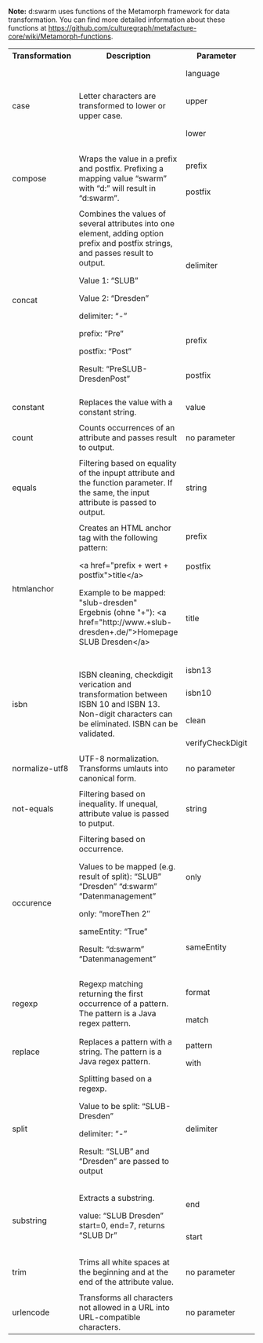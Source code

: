 __Note:__ d:swarm uses functions of the Metamorph framework for data transformation. You can find more detailed information about these functions at https://github.com/culturegraph/metafacture-core/wiki/Metamorph-functions.

<table class="confluenceTable">
<tbody>
<tr>
<th class="confluenceTh">Transformation</th>
<th class="confluenceTh" colspan="1">Description</th>
<th class="confluenceTh">Parameter</th>
<th class="confluenceTh"> Explanation</th>
<th class="confluenceTh">Example</th>
</tr>
<tr>
<td class="confluenceTd" rowspan="3">case</td>
<td class="confluenceTd" rowspan="3">Letter characters are transformed to lower or upper case.</td>
<td class="confluenceTd" colspan="1">language</td>
<td class="confluenceTd" colspan="1"><a class="external-link" href="http://docs.oracle.com/javase/7/docs/api/java/util/Locale.html" rel="nofollow"> locale</a></td>
<td class="confluenceTd" colspan="1">en (for English)</td>
</tr>
<tr>
<td class="confluenceTd" colspan="1">upper</td>
<td class="confluenceTd" colspan="1">lower case is converted to upper case</td>
<td class="confluenceTd" colspan="1">SLUB DRESDEN</td>
</tr>
<tr>
<td class="confluenceTd" colspan="1">lower</td>
<td class="confluenceTd" colspan="1">upper case is converted to lower case</td>
<td class="confluenceTd" colspan="1">slub desden</td>
</tr>
<tr>
<td class="highlight-grey confluenceTd" colspan="5" data-highlight-colour="grey"></td>
</tr>
<tr>
<td class="confluenceTd" rowspan="2">compose</td>
<td class="confluenceTd" rowspan="2">Wraps the value in a prefix and postfix. Prefixing a mapping value &#8220;swarm&#8221; with &#8220;d:&#8221; will result in &#8220;d:swarm&#8221;.</td>
<td class="confluenceTd" colspan="1">prefix</td>
<td class="confluenceTd" colspan="1">prefix string</td>
<td class="confluenceTd" colspan="1">d:</td>
</tr>
<tr>
<td class="confluenceTd" colspan="1">postfix</td>
<td class="confluenceTd" colspan="1">postfix string</td>
<td class="confluenceTd" colspan="1"></td>
</tr>
<tr>
<td class="highlight-grey confluenceTd" colspan="5" data-highlight-colour="grey"></td>
</tr>
<tr>
<td class="confluenceTd" rowspan="3">concat</td>
<td class="confluenceTd" rowspan="3">Combines the values of several attributes into one element, adding option prefix and postfix strings, and passes result to output.</p>
<p>Value 1: &#8220;SLUB&#8221;</p>
<p>Value 2: &#8220;Dresden&#8221;</p>
<p>delimiter: &#8220;-&#8221;</p>
<p>prefix: &#8220;Pre&#8221;</p>
<p>postfix: &#8220;Post&#8221;</p>
<p>Result: &#8220;PreSLUB-DresdenPost&#8221;</td>
<td class="confluenceTd" colspan="1">delimiter</td>
<td class="confluenceTd" colspan="1">delimiter used to separate concatenated values</td>
<td class="confluenceTd" colspan="1"></td>
</tr>
<tr>
<td class="confluenceTd" colspan="1">prefix</td>
<td class="confluenceTd" colspan="1">prefix string</td>
<td class="confluenceTd" colspan="1"></td>
</tr>
<tr>
<td class="confluenceTd" colspan="1">postfix</td>
<td class="confluenceTd" colspan="1">postfix string</td>
<td class="confluenceTd" colspan="1"></td>
</tr>
<tr>
<td class="highlight-grey confluenceTd" colspan="1" data-highlight-colour="grey"></td>
<td class="highlight-grey confluenceTd" colspan="1" data-highlight-colour="grey"></td>
<td class="highlight-grey confluenceTd" colspan="1" data-highlight-colour="grey"></td>
<td class="highlight-grey confluenceTd" colspan="1" data-highlight-colour="grey"></td>
<td class="highlight-grey confluenceTd" colspan="1" data-highlight-colour="grey"></td>
</tr>
<tr>
<td class="confluenceTd" colspan="1">constant</td>
<td class="confluenceTd" colspan="1">Replaces the value with a constant string.</td>
<td class="confluenceTd" colspan="1">value</td>
<td class="confluenceTd" colspan="1">replace value</td>
<td class="confluenceTd" colspan="1"></td>
</tr>
<tr>
<td class="highlight-grey confluenceTd" colspan="5" data-highlight-colour="grey"></td>
</tr>
<tr>
<td class="confluenceTd" colspan="1">count</td>
<td class="confluenceTd" colspan="1">Counts occurrences of an attribute and passes result to output.</td>
<td class="confluenceTd" colspan="1">no parameter</td>
<td class="confluenceTd" colspan="1"></td>
<td class="confluenceTd" colspan="1"></td>
</tr>
<tr>
<td class="highlight-grey confluenceTd" colspan="5" data-highlight-colour="grey"></td>
</tr>
<tr>
<td class="confluenceTd" colspan="1">equals</td>
<td class="confluenceTd" colspan="1">Filtering based on equality of the inpupt attribute and the function parameter. If the same, the input attribute is passed to output.</td>
<td class="confluenceTd" colspan="1">string</td>
<td class="confluenceTd" colspan="1">comparison value</td>
<td class="confluenceTd" colspan="1"></td>
</tr>
<tr>
<td class="highlight-grey confluenceTd" colspan="5" data-highlight-colour="grey"></td>
</tr>
<tr>
<td class="confluenceTd" rowspan="3">htmlanchor</td>
<td class="confluenceTd" rowspan="3">Creates an HTML anchor tag with the following pattern:

<p>&lt;a href="prefix + wert + postfix"&gt;title&lt;/a&gt;</p>

<p>Example to be mapped: "slub-dresden"<br />
Ergebnis (ohne "+"): &lt;a href="http://www.+slub-dresden+.de/"&gt;Homepage SLUB Dresden&lt;/a&gt;</p>
</td>
<td class="confluenceTd" colspan="1">prefix</td>
<td class="confluenceTd" colspan="1">prefix string</td>
<td class="confluenceTd" colspan="1"><span class="nolink">http://www.</td>
</tr>
<tr>
<td class="confluenceTd" colspan="1">postfix</td>
<td class="confluenceTd" colspan="1">postfix string</td>
<td class="confluenceTd" colspan="1">.de</td>
</tr>
<tr>
<td class="confluenceTd" colspan="1">title</td>
<td class="confluenceTd" colspan="1">link text</td>
<td class="confluenceTd" colspan="1">Homepage SLUB Dresden</td>
</tr>
<tr>
<td class="highlight-grey confluenceTd" colspan="5" data-highlight-colour="grey"></td>
</tr>
<tr>
<td class="confluenceTd" rowspan="4">isbn</td>
<td class="confluenceTd" rowspan="4">ISBN cleaning, checkdigit verication and transformation between ISBN 10 and ISBN 13. Non-digit characters can be eliminated. ISBN can be validated.</td>
<td class="confluenceTd">isbn13</td>
<td class="confluenceTd">transformation to ISBN 13</td>
<td class="confluenceTd"></td>
</tr>
<tr>
<td class="confluenceTd">isbn10</td>
<td class="confluenceTd">transformation to ISBN 10</td>
<td class="confluenceTd"></td>
</tr>
<tr>
<td class="confluenceTd">clean</td>
<td class="confluenceTd">elimination of non-digit characters</td>
<td class="confluenceTd"></td>
</tr>
<tr>
<td class="confluenceTd" colspan="1">verifyCheckDigit</td>
<td class="confluenceTd" colspan="1">validation</td>
<td class="confluenceTd" colspan="1"></td>
</tr>
<tr>
<td class="highlight-grey confluenceTd" colspan="5" data-highlight-colour="grey"></td>
</tr>
<tr>
<td class="confluenceTd" colspan="1">normalize-utf8</td>
<td class="confluenceTd" colspan="1">UTF-8 normalization. Transforms umlauts into canonical form.</td>
<td class="confluenceTd" colspan="1">no parameter</td>
<td class="confluenceTd" colspan="1"></td>
<td class="confluenceTd" colspan="1"></td>
</tr>
<tr>
<td class="highlight-grey confluenceTd" colspan="5" data-highlight-colour="grey"></td>
</tr>
<tr>
<td class="confluenceTd" colspan="1">not-equals</td>
<td class="confluenceTd" colspan="1">Filtering based on inequality. If unequal, attribute value is passed to putput.</td>
<td class="confluenceTd" colspan="1">string</td>
<td class="confluenceTd" colspan="1">comparison value</td>
<td class="confluenceTd" colspan="1"></td>
</tr>
<tr>
<td class="highlight-grey confluenceTd" colspan="5" data-highlight-colour="grey"></td>
</tr>
<tr>
<td class="confluenceTd" rowspan="2">occurence</td>
<td class="confluenceTd" rowspan="2">Filtering based on occurrence.</p>
<p>Values to be mapped (e.g. result of split): &#8220;SLUB&#8221; &#8220;Dresden&#8221; &#8220;d:swarm&#8221; &#8220;Datenmanagement&#8221;</p>
<p>only: &#8220;moreThen 2&#8243;</p>
<p>sameEntity: &#8220;True&#8221;</p>
<p>Result: &#8220;d:swarm&#8221; &#8220;Datenmanagement&#8221;</td>
<td class="confluenceTd" colspan="1">only</td>
<td class="confluenceTd" colspan="1">Position of element</td>
<td class="confluenceTd" colspan="1">moreThen 2</p>
<p>3</p>
<p>lessThen</td>
</tr>
<tr>
<td class="confluenceTd" colspan="1">sameEntity</td>
<td class="confluenceTd" colspan="1"></td>
<td class="confluenceTd" colspan="1">True</p>
<p>False</td>
</tr>
<tr>
<td class="highlight-grey confluenceTd" colspan="5" data-highlight-colour="grey"></td>
</tr>
<tr>
<td class="confluenceTd" rowspan="2">regexp</td>
<td class="confluenceTd" rowspan="2">Regexp matching returning the first occurrence of a pattern. The pattern is a Java regex pattern.</td>
<td class="confluenceTd" colspan="1">format</td>
<td class="confluenceTd" colspan="1">order of the capturing groups</td>
<td class="confluenceTd" colspan="1">${1}</td>
</tr>
<tr>
<td class="confluenceTd" colspan="1">match</td>
<td class="confluenceTd" colspan="1">regex pattern</td>
<td class="confluenceTd" colspan="1">^isbn\d\d\-(\d{10,13})</td>
</tr>
<tr>
<td class="highlight-grey confluenceTd" colspan="5" data-highlight-colour="grey"></td>
</tr>
<tr>
<td class="confluenceTd" rowspan="2">replace</td>
<td class="confluenceTd" rowspan="2">Replaces a pattern with a string. The pattern is a Java regex pattern.</td>
<td class="confluenceTd" colspan="1">pattern</td>
<td class="confluenceTd" colspan="1">regex pattern</td>
<td class="confluenceTd" colspan="1">^isbn\d\d\-(\d{10,13})</td>
</tr>
<tr>
<td class="confluenceTd" colspan="1">with</td>
<td class="confluenceTd" colspan="1">replace value</td>
<td class="confluenceTd" colspan="1"></td>
</tr>
<tr>
<td class="highlight-grey confluenceTd" colspan="5" data-highlight-colour="grey"></td>
</tr>
<tr>
<td class="confluenceTd" colspan="1">split</td>
<td class="confluenceTd" colspan="1">Splitting based on a regexp.</p>
<p>Value to be split: &#8220;SLUB-Dresden&#8221;</p>
<p>delimiter: &#8220;-&#8221;</p>
<p>Result: &#8220;SLUB&#8221; and &#8220;Dresden&#8221; are passed to output</td>
<td class="confluenceTd" colspan="1">delimiter</td>
<td class="confluenceTd" colspan="1">regex pattern</td>
<td class="confluenceTd" colspan="1"></td>
</tr>
<tr>
<td class="highlight-grey confluenceTd" colspan="5" data-highlight-colour="grey"></td>
</tr>
<tr>
<td class="confluenceTd" rowspan="2">substring</td>
<td class="confluenceTd" rowspan="2">Extracts a substring.</p>
<p>value: &#8220;SLUB Dresden&#8221; start=0, end=7, returns &#8220;SLUB Dr&#8221;</td>
<td class="confluenceTd" colspan="1">end</td>
<td class="confluenceTd" colspan="1">index position of the last character</td>
<td class="confluenceTd" colspan="1"></td>
</tr>
<tr>
<td class="confluenceTd" colspan="1">start</td>
<td class="confluenceTd" colspan="1">index position of the first characte</td>
<td class="confluenceTd" colspan="1"></td>
</tr>
<tr>
<td class="highlight-grey confluenceTd" colspan="5" data-highlight-colour="grey"></td>
</tr>
<tr>
<td class="confluenceTd" colspan="1">trim</td>
<td class="confluenceTd" colspan="1">Trims all white spaces at the beginning and at the end of the attribute value.</td>
<td class="confluenceTd" colspan="1">no parameter</td>
<td class="confluenceTd" colspan="1"></td>
<td class="confluenceTd" colspan="1"></td>
</tr>
<tr>
<td class="highlight-grey confluenceTd" colspan="5" data-highlight-colour="grey"></td>
</tr>
<tr>
<td class="confluenceTd" colspan="1">urlencode</td>
<td class="confluenceTd" colspan="1">Transforms all characters not allowed in a URL into URL-compatible characters.</td>
<td class="confluenceTd" colspan="1">no parameter</td>
<td class="confluenceTd" colspan="1"></td>
<td class="confluenceTd" colspan="1"></td>
</tr>
</tbody>
</table>